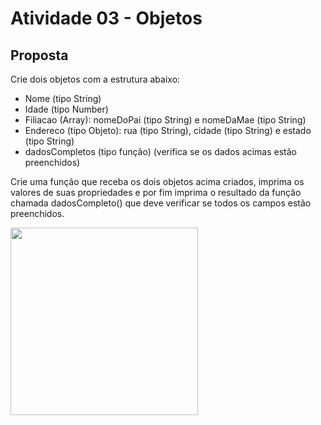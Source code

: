 # Atividade 03 - Objetos

## Proposta

Crie dois objetos com a estrutura abaixo:

- Nome (tipo String)
- Idade (tipo Number)
- Filiacao (Array): nomeDoPai (tipo String) e nomeDaMae (tipo String)
- Endereco (tipo Objeto): rua (tipo String), cidade (tipo String) e estado (tipo String)
- dadosCompletos (tipo função) (verifica se os dados acimas estão preenchidos)


Crie uma função que receba os dois objetos acima criados, imprima os valores de suas propriedades e por fim imprima o resultado da função chamada dadosCompleto() que deve verificar se todos os campos estão preenchidos.

<img src="https://media1.giphy.com/media/cika4GXTYhFnci6grQ/giphy.gif?cid=790b76114709eecb413a4a2c1390904c7a4dfa5738aa3343&rid=giphy.gif&ct=s" width="300">
